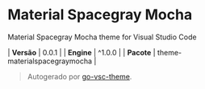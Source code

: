 # Material Spacegray Mocha

Material Spacegray Mocha theme for Visual Studio Code

| **Versão** | 0.0.1 |
| **Engine** | ^1.0.0 |
| **Pacote** | theme-materialspacegraymocha |

> Autogerado por [go-vsc-theme](https://github.com/natalbu/go-vsc-theme).
